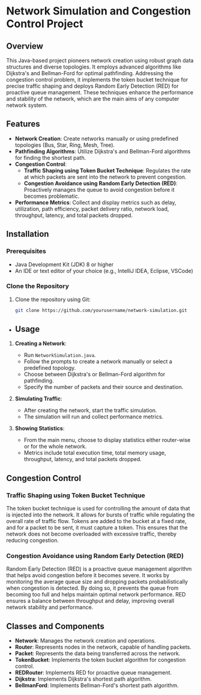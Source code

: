 # Network Simulation and Congestion Control Project

## Overview

This Java-based project pioneers network creation using robust graph data structures and diverse topologies. It employs advanced algorithms like Dijkstra's and Bellman-Ford for optimal pathfinding. Addressing the congestion control problem, it implements the token bucket technique for precise traffic shaping and deploys Random Early Detection (RED) for proactive queue management. These techniques enhance the performance and stability of the network, which are the main aims of any computer network system.

## Features

- **Network Creation**: Create networks manually or using predefined topologies (Bus, Star, Ring, Mesh, Tree).
- **Pathfinding Algorithms**: Utilize Dijkstra's and Bellman-Ford algorithms for finding the shortest path.
- **Congestion Control**:
  - **Traffic Shaping using Token Bucket Technique**: Regulates the rate at which packets are sent into the network to prevent congestion.
  - **Congestion Avoidance using Random Early Detection (RED)**: Proactively manages the queue to avoid congestion before it becomes problematic.
- **Performance Metrics**: Collect and display metrics such as delay, utilization, path efficiency, packet delivery ratio, network load, throughput, latency, and total packets dropped.

## Installation

### Prerequisites

- Java Development Kit (JDK) 8 or higher
- An IDE or text editor of your choice (e.g., IntelliJ IDEA, Eclipse, VSCode)

### Clone the Repository

1. Clone the repository using Git:
   ```sh
   git clone https://github.com/yourusername/network-simulation.git

- ## Usage

1. **Creating a Network**:
   - Run `NetworkSimulation.java`.
   - Follow the prompts to create a network manually or select a predefined topology.
   - Choose between Dijkstra's or Bellman-Ford algorithm for pathfinding.
   - Specify the number of packets and their source and destination.

2. **Simulating Traffic**:
   - After creating the network, start the traffic simulation.
   - The simulation will run and collect performance metrics.

3. **Showing Statistics**:
   - From the main menu, choose to display statistics either router-wise or for the whole network.
   - Metrics include total execution time, total memory usage, throughput, latency, and total packets dropped.

## Congestion Control

### Traffic Shaping using Token Bucket Technique

The token bucket technique is used for controlling the amount of data that is injected into the network. It allows for bursts of traffic while regulating the overall rate of traffic flow. Tokens are added to the bucket at a fixed rate, and for a packet to be sent, it must capture a token. This ensures that the network does not become overloaded with excessive traffic, thereby reducing congestion.

### Congestion Avoidance using Random Early Detection (RED)

Random Early Detection (RED) is a proactive queue management algorithm that helps avoid congestion before it becomes severe. It works by monitoring the average queue size and dropping packets probabilistically when congestion is detected. By doing so, it prevents the queue from becoming too full and helps maintain optimal network performance. RED ensures a balance between throughput and delay, improving overall network stability and performance.

## Classes and Components

- **Network**: Manages the network creation and operations.
- **Router**: Represents nodes in the network, capable of handling packets.
- **Packet**: Represents the data being transferred across the network.
- **TokenBucket**: Implements the token bucket algorithm for congestion control.
- **REDRouter**: Implements RED for proactive queue management.
- **Dijkstra**: Implements Dijkstra's shortest path algorithm.
- **BellmanFord**: Implements Bellman-Ford's shortest path algorithm.
